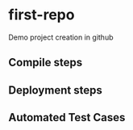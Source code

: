 # first-repo
Demo project creation in github

## Compile steps

## Deployment steps

## Automated Test Cases
